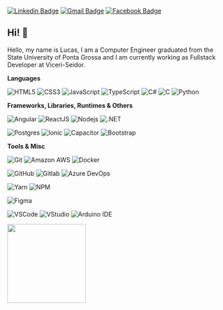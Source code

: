 <!--[![Github Badge](https://img.shields.io/badge/-Github-000?style=flat-square&logo=Github&logoColor=white&link=https://github.com/lucastadra)](https://github.com/lucastadra)-->
[![Linkedin Badge](https://img.shields.io/badge/-LinkedIn-blue?style=flat-square&logo=Linkedin&logoColor=white&link=https://www.linkedin.com/in/lucas-tadra-mainginski/)](https://www.linkedin.com/in/lucas-tadra-mainginski/)
[![Gmail Badge](https://img.shields.io/badge/-Gmail-c14438?style=flat-square&logo=Gmail&logoColor=white&link=mailto:lucastadra16@gmail.com)](mailto:lucastadra16@gmail.com)
[![Facebook Badge](https://img.shields.io/badge/-Facebook-blue?style=flat-square&logo=Facebook&logoColor=white&link=https://www.facebook.com/lucas.tadra.3)](https://www.facebook.com/lucas.tadra.3)
<!--[![Whatsapp Badge](https://img.shields.io/badge/-Whatsapp-4CA143?style=flat-square&labelColor=4CA143&logo=whatsapp&logoColor=white&link=https://api.whatsapp.com/send?phone=)](https://api.whatsapp.com/send?phone=)-->

## Hi! 👋

  Hello, my name is Lucas, I am a Computer Engineer graduated from the State University of Ponta Grossa and I am currently working as Fullstack Developer at Viceri-Seidor.

**Languages**

![HTML5](https://img.shields.io/badge/-HTML5-E34F26?style=flat-square&logo=html5&logoColor=white)
![CSS3](https://img.shields.io/badge/-CSS3-1572B6?style=flat-square&logo=css3)
![JavaScript](https://img.shields.io/badge/Javascript-%23323330?style=flat-square&logo=Javascript&logoColor=%23F7DF1E)
![TypeScript](https://img.shields.io/badge/Typescript-%23007ACC.svg?style=flat-square&logo=Typescript&logoColor=white)
![C#](https://img.shields.io/badge/C%23-%23239120?style=flat-square&logo=c-sharp&logoColor=white)
![C](https://img.shields.io/badge/C-00599C?style=flat-square&logo=c&logoColor=white)
![Python](https://img.shields.io/badge/Python-%2314354C?style=flat-square&logo=python&logoColor=white)

**Frameworks, Libraries, Runtimes & Others**

![Angular](https://img.shields.io/badge/-Angular-DD0031?style=flat-square&logo=angular)
![ReactJS](https://img.shields.io/badge/React-%2320232a.svg?style=flat-square&logo=react&logoColor=%2361DAFB)
![Nodejs](https://img.shields.io/badge/-Node.js-339933?style=flat-square&logo=Node.js&logoColor=white)
![.NET](https://img.shields.io/static/v1?style=flat-square&message=.NET&color=512BD4&logo=.NET&logoColor=FFFFFF&label=)

![Postgres](https://img.shields.io/badge/PostgreSQL-%23316192?style=flat-square&logo=postgresql&logoColor=white)
![Ionic](https://img.shields.io/badge/-Ionic-3880FF?style=flat-square&logo=ionic&logoColor=white)
![Capacitor](https://img.shields.io/badge/Capacitor-119EFF?style=flat-square&logo=Capacitor&logoColor=white)
![Bootstrap](https://img.shields.io/badge/-Bootstrap-563D7C?style=flat-square&logo=bootstrap&logoColor=white)

**Tools & Misc**

![Git](https://img.shields.io/badge/-Git-black?style=flat-square&logo=git)
![Amazon AWS](https://img.shields.io/static/v1?style=flat-square&message=Amazon+AWS&color=232F3E&logo=Amazon+AWS&logoColor=FFFFFF&label=)
![Docker](https://img.shields.io/badge/Docker-2CA5E0?style=flat-square&logo=docker&logoColor=white)
<!--![Sequelize](https://img.shields.io/badge/Sequelize-323330?style=flat-square&logo=Sequelize&logoColor=blue)-->



![GitHub](https://img.shields.io/badge/-GitHub-181717?style=flat-square&logo=github)
![Gitlab](https://img.shields.io/badge/GitLab-%23181717.svg?style=flat-square&logo=GitLab&logoColor=orange)
![Azure DevOps](https://img.shields.io/static/v1?style=flat-square&message=Azure+DevOps&color=0078D7&logo=Azure+DevOps&logoColor=FFFFFF&label=)

![Yarn](https://img.shields.io/badge/Yarn-2188b6?style=flat-square&logo=yarn&logoColor=white)
![NPM](https://img.shields.io/badge/NPM-181717?style=flat-square&logo=npm&logoColor=red)

![Figma](https://img.shields.io/static/v1?style=flat-square&message=Figma&color=F24E1E&logo=Figma&logoColor=FFFFFF&label=)

![VSCode](https://img.shields.io/badge/-VSCode-007ACC?style=flat-square&logo=visual-studio-code&logoColor=white)
![VStudio](https://img.shields.io/badge/VisualStudio-5C2D91.svg?style=flat-square&logo=visual-studio&logoColor=white)
![Arduino IDE](https://img.shields.io/static/v1?style=flat-square&message=Arduino+IDE&color=00979D&logo=Arduino&logoColor=FFFFFF&label=)
<!--![Android Studio](https://img.shields.io/badge/Android&nbsp;Studio-3DDC84?style=flat-square&logo=android&logoColor=white)-->
<!--![XCode](https://img.shields.io/badge/Xcode-007ACC?style=flat-square&logo=Xcode&logoColor=white)-->
<!--![BitBucket](https://img.shields.io/badge/-BitBucket-darkblue?style=flat-square&logo=bitbucket)-->
<!--![JIRA](https://img.shields.io/badge/-JIRA-0052CC?style=flat-square&logo=jira)-->
<!--![Sentry](https://img.shields.io/badge/Sentry-362D59.svg?style=flat-square&logo=Sentry&logoColor=white)-->

<!--## My Stats-->
<div align="left">
  <img height="180em" src="https://github-readme-stats.vercel.app/api?username=lucastadra&show_icons=true&theme=dark&include_all_commits=true&count_private=true"/>
  <!--<img height="180em" src="https://github-readme-stats.vercel.app/api/top-langs/?username=lucastadra&layout=compact&langs_count=7&theme=dark"/>-->
</div>
